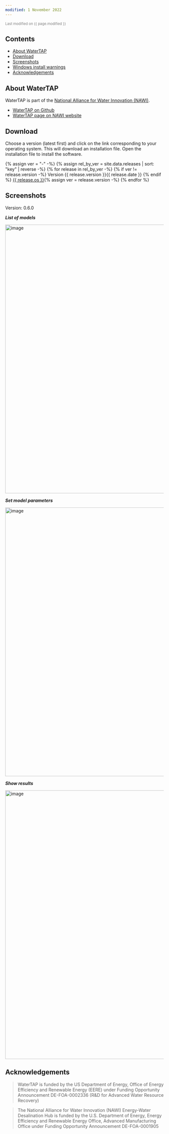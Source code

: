 ```yaml
---
modified: 1 November 2022
---
```

<link rel="stylesheet" href="style.css">
<span style="font-size: 80%; color: grey;">Last modified on {{ page.modified }}</span>

## Contents

  * <a href="#about-watertap">About WaterTAP</a>
  * <a href="#download">Download</a>
  * <a href="#screenshots">Screenshots</a>
  * <a href="{% link install_warnings.md %}">Windows install warnings</a>
  * <a href="#acknowlegements">Acknowledgements</a>

## About WaterTAP

WaterTAP is part of the [National Alliance for Water Innovation (NAWI)](https://www.nawihub.org).

* [WaterTAP on Github](https://github.com/watertap-org/)
* [WaterTAP page on NAWI website](https://www.nawihub.org/knowledge/watertap/)

## Download

Choose a version (latest first) and click on the link corresponding to your operating system.
This will download an installation file.
Open the installation file to install the software.

{% assign ver = "-" -%}
{% assign rel_by_ver = site.data.releases | sort: "key" | reverse -%}
{% for release in rel_by_ver -%}
{% if ver != release.version -%}
<span class="wt-ver">Version {{ release.version }}</span><span class="wt-date">{{ release.date }}</span>
{% endif %}
<a href="{{ release.url }}" class="wt-link">{{ release.os }}</a>{% assign ver = release.version -%}
{% endfor %}

## Screenshots

Version: 0.6.0

***List of models***

<img width="855" alt="image" src="https://user-images.githubusercontent.com/420923/199105451-b34da5fd-6ef9-4220-a3dd-b3c6c5068558.png">

***Set model parameters***

<img width="855" alt="image" src="https://user-images.githubusercontent.com/420923/199105605-6e0866c8-0b19-46c2-b92e-ef8fc8d85fdd.png">

***Show results***

<img width="855" alt="image" src="https://user-images.githubusercontent.com/420923/199105704-4e59fda8-e4e6-4738-b55e-9b11fb0eaa8f.png">

## Acknowledgements

> WaterTAP is funded by the US Department of Energy, Office of Energy Efficiency and Renewable Energy (EERE) under Funding Opportunity Announcement DE-FOA-0002336 (R&D for Advanced Water Resource Recovery)

> The National Alliance for Water Innovation (NAWI) Energy-Water Desalination Hub is funded by the U.S. Department of Energy, Energy Efficiency and Renewable Energy Office, Advanced Manufacturing Office under Funding Opportunity Announcement DE-FOA-0001905
